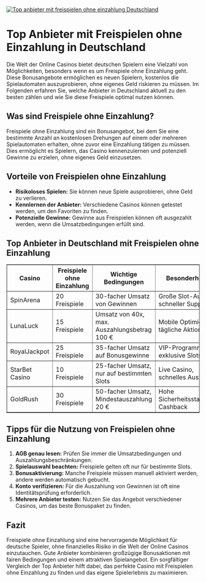 [![Top anbieter mit freispielen ohne einzahlung Deutschland](https://123-caf.pages.dev/gitsignup.png)](https://vrmoo.ru/Bt82HjjY)

<h1>Top Anbieter mit Freispielen ohne Einzahlung in Deutschland</h1>  <p>Die Welt der Online Casinos bietet deutschen Spielern eine Vielzahl von Möglichkeiten, besonders wenn es um Freispiele ohne Einzahlung geht. Diese Bonusangebote ermöglichen es neuen Spielern, kostenlos die Spielautomaten auszuprobieren, ohne eigenes Geld riskieren zu müssen. Im Folgenden erfahren Sie, welche Anbieter in Deutschland aktuell zu den besten zählen und wie Sie diese Freispiele optimal nutzen können.</p>  <h2>Was sind Freispiele ohne Einzahlung?</h2> <p>Freispiele ohne Einzahlung sind ein Bonusangebot, bei dem Sie eine bestimmte Anzahl an kostenlosen Drehungen auf einem oder mehreren Spielautomaten erhalten, ohne zuvor eine Einzahlung tätigen zu müssen. Dies ermöglicht es Spielern, das Casino kennenzulernen und potenziell Gewinne zu erzielen, ohne eigenes Geld einzusetzen.</p>  <h2>Vorteile von Freispielen ohne Einzahlung</h2> <ul>   <li><strong>Risikoloses Spielen:</strong> Sie können neue Spiele ausprobieren, ohne Geld zu verlieren.</li>   <li><strong>Kennlernen der Anbieter:</strong> Verschiedene Casinos können getestet werden, um den Favoriten zu finden.</li>   <li><strong>Potenzielle Gewinne:</strong> Gewinne aus Freispielen können oft ausgezahlt werden, wenn die Umsatzbedingungen erfüllt sind.</li> </ul>  <h2>Top Anbieter in Deutschland mit Freispielen ohne Einzahlung</h2>  <table border="1" cellpadding="8" cellspacing="0">   <thead>     <tr>       <th>Casino</th>       <th>Freispiele ohne Einzahlung</th>       <th>Wichtige Bedingungen</th>       <th>Besonderheiten</th>     </tr>   </thead>   <tbody>     <tr>       <td>SpinArena</td>       <td>20 Freispiele</td>       <td>30-facher Umsatz von Gewinnen</td>       <td>Große Slot-Auswahl, schneller Support</td>     </tr>     <tr>       <td>LunaLuck</td>       <td>15 Freispiele</td>       <td>Umsatz von 40x, max. Auszahlungsbetrag 100 €</td>       <td>Mobile Optimierung, tägliche Aktionen</td>     </tr>     <tr>       <td>RoyalJackpot</td>       <td>25 Freispiele</td>       <td>35-facher Umsatz auf Bonusgewinne</td>       <td>VIP-Programm, exklusive Slots</td>     </tr>     <tr>       <td>StarBet Casino</td>       <td>10 Freispiele</td>       <td>25-facher Umsatz, nur auf bestimmten Slots</td>       <td>Live Casino, schnelles Auszahlen</td>     </tr>     <tr>       <td>GoldRush</td>       <td>30 Freispiele</td>       <td>50-facher Umsatz, Mindestauszahlung 20 €</td>       <td>Hohe Sicherheitsstandards, Cashback</td>     </tr>   </tbody> </table>  <h2>Tipps für die Nutzung von Freispielen ohne Einzahlung</h2> <ol>   <li><strong>AGB genau lesen:</strong> Prüfen Sie immer die Umsatzbedingungen und Auszahlungsbeschränkungen.</li>   <li><strong>Spielauswahl beachten:</strong> Freispiele gelten oft nur für bestimmte Slots.</li>   <li><strong>Bonusaktivierung:</strong> Manche Freispiele müssen manuell aktiviert werden, andere werden automatisch gebucht.</li>   <li><strong>Konto verifizieren:</strong> Für die Auszahlung von Gewinnen ist oft eine Identitätsprüfung erforderlich.</li>   <li><strong>Mehrere Anbieter testen:</strong> Nutzen Sie das Angebot verschiedener Casinos, um das beste Bonuspaket zu finden.</li> </ol>  <h2>Fazit</h2> <p>Freispiele ohne Einzahlung sind eine hervorragende Möglichkeit für deutsche Spieler, ohne finanzielles Risiko in die Welt der Online Casinos einzutauchen. Gute Anbieter kombinieren großzügige Bonusaktionen mit fairen Bedingungen und einem attraktiven Spielangebot. Ein sorgfältiger Vergleich der Top Anbieter hilft dabei, das perfekte Casino mit Freispielen ohne Einzahlung zu finden und das eigene Spielerlebnis zu maximieren.</p>